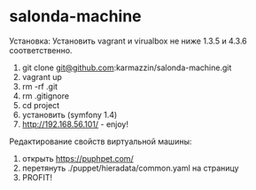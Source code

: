 salonda-machine
===============

Установка:
 Установить vagrant и virualbox не ниже 1.3.5 и 4.3.6 соответственно.
1. git clone git@github.com:karmazzin/salonda-machine.git
2. vagrant up
3. rm -rf .git 
4. rm .gitignore
5. cd project
6. установить (symfony 1.4)
7. http://192.168.56.101/ - enjoy!

Редактирование свойств виртуальной машины:
1. открыть https://puphpet.com/
2. перетянуть ./puppet/hieradata/common.yaml на страницу
3. PROFIT!
